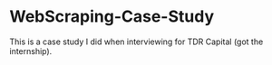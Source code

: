 # WebScraping-Case-Study
This is a case study I did when interviewing for TDR Capital (got the internship).
